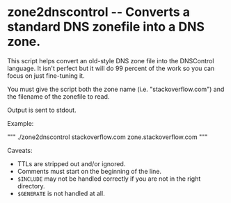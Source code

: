 # zone2dnscontrol -- Converts a standard DNS zonefile into a DNS zone.

This script helps convert an old-style DNS zone file into the
DNSControl language.  It isn't perfect but it will do 99 percent
of the work so you can focus on just fine-tuning it.

You must give the script both the zone name (i.e. "stackoverflow.com")
and the filename of the zonefile to read.

Output is sent to stdout.

Example:

"""
./zone2dnscontrol stackoverflow.com zone.stackoverflow.com
"""

Caveats:

* TTLs are stripped out and/or ignored.
* Comments must start on the beginning of the line.
* `$INCLUDE` may not be handled correctly if you are not in the right directory.
* `$GENERATE` is not handled at all.
